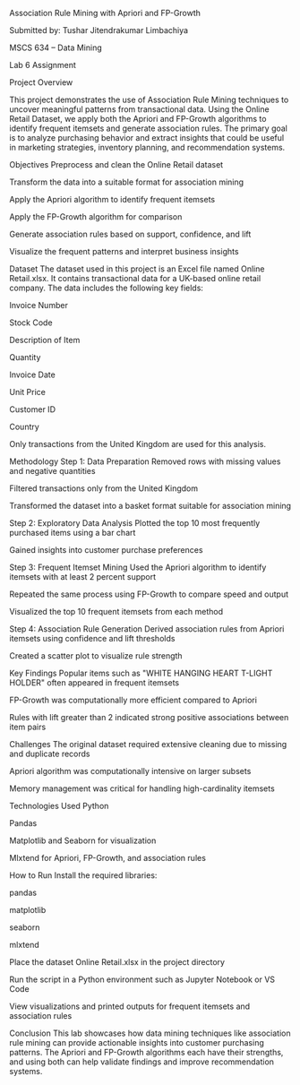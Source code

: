 Association Rule Mining with Apriori and FP-Growth

Submitted by: Tushar Jitendrakumar Limbachiya

MSCS 634 – Data Mining

Lab 6 Assignment

Project Overview

This project demonstrates the use of Association Rule Mining techniques to uncover meaningful patterns from transactional data. Using the Online Retail Dataset, we apply both the Apriori and FP-Growth algorithms to identify frequent itemsets and generate association rules. The primary goal is to analyze purchasing behavior and extract insights that could be useful in marketing strategies, inventory planning, and recommendation systems.

Objectives Preprocess and clean the Online Retail dataset

Transform the data into a suitable format for association mining

Apply the Apriori algorithm to identify frequent itemsets

Apply the FP-Growth algorithm for comparison

Generate association rules based on support, confidence, and lift

Visualize the frequent patterns and interpret business insights

Dataset The dataset used in this project is an Excel file named Online Retail.xlsx. It contains transactional data for a UK-based online retail company. The data includes the following key fields:

Invoice Number

Stock Code

Description of Item

Quantity

Invoice Date

Unit Price

Customer ID

Country

Only transactions from the United Kingdom are used for this analysis.

Methodology Step 1: Data Preparation Removed rows with missing values and negative quantities

Filtered transactions only from the United Kingdom

Transformed the dataset into a basket format suitable for association mining

Step 2: Exploratory Data Analysis Plotted the top 10 most frequently purchased items using a bar chart

Gained insights into customer purchase preferences

Step 3: Frequent Itemset Mining Used the Apriori algorithm to identify itemsets with at least 2 percent support

Repeated the same process using FP-Growth to compare speed and output

Visualized the top 10 frequent itemsets from each method

Step 4: Association Rule Generation Derived association rules from Apriori itemsets using confidence and lift thresholds

Created a scatter plot to visualize rule strength

Key Findings Popular items such as "WHITE HANGING HEART T-LIGHT HOLDER" often appeared in frequent itemsets

FP-Growth was computationally more efficient compared to Apriori

Rules with lift greater than 2 indicated strong positive associations between item pairs

Challenges The original dataset required extensive cleaning due to missing and duplicate records

Apriori algorithm was computationally intensive on larger subsets

Memory management was critical for handling high-cardinality itemsets

Technologies Used Python

Pandas

Matplotlib and Seaborn for visualization

Mlxtend for Apriori, FP-Growth, and association rules

How to Run Install the required libraries:

pandas

matplotlib

seaborn

mlxtend

Place the dataset Online Retail.xlsx in the project directory

Run the script in a Python environment such as Jupyter Notebook or VS Code

View visualizations and printed outputs for frequent itemsets and association rules

Conclusion This lab showcases how data mining techniques like association rule mining can provide actionable insights into customer purchasing patterns. The Apriori and FP-Growth algorithms each have their strengths, and using both can help validate findings and improve recommendation systems.
